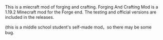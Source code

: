 This is a miecraft mod of forging and crafting.
Forging And Crafting Mod is a 1.19.2 Minecraft mod for the Forge end.
The testing and official versions are included in the releases.

(this is a middle school student's self-made mod，so there may be some bug.
